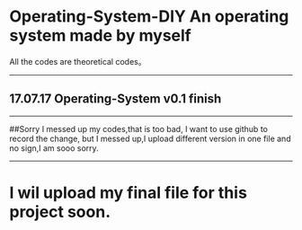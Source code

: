# Operating-System-DIY  An operating system made by myself
 
 All the codes are theoretical codes。
*** 
## 17.07.17 Operating-System v0.1 finish
***
##Sorry I messed up my codes,that is too bad, I want to use github to record the change, but I messed up,I upload different
version in one file and no sign,I am sooo sorry.
***
# I wil upload my final file for this project soon.
